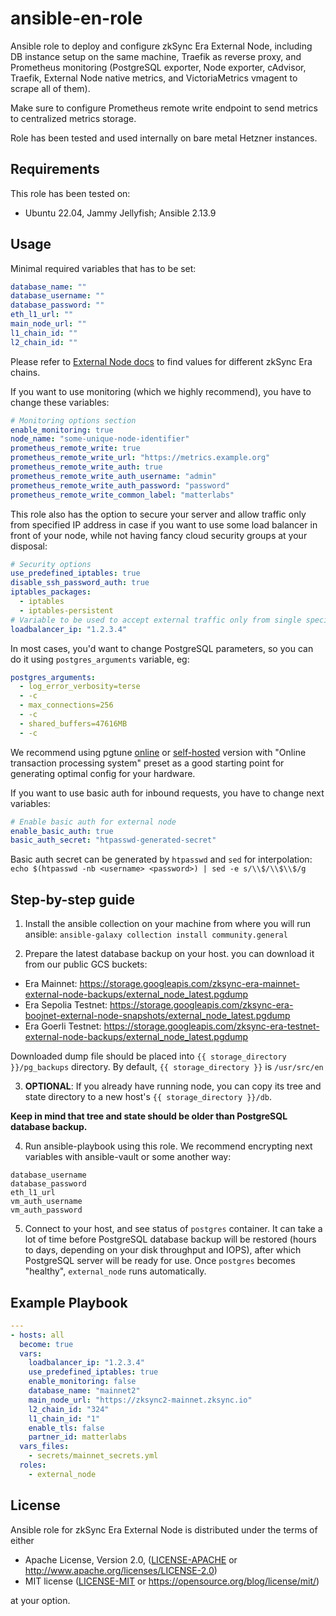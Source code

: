 # ansible-en-role

Ansible role to deploy and configure zkSync Era External Node, including DB instance setup on the same machine, Traefik as reverse proxy, and Prometheus monitoring (PostgreSQL exporter, Node exporter, cAdvisor, Traefik, External Node native metrics, and VictoriaMetrics vmagent to scrape all of them).

Make sure to configure Prometheus remote write endpoint to send metrics to centralized metrics storage.

Role has been tested and used internally on bare metal Hetzner instances.

## Requirements

This role has been tested on:

* Ubuntu 22.04, Jammy Jellyfish; Ansible 2.13.9

## Usage

Minimal required variables that has to be set:

```yaml
database_name: ""
database_username: ""
database_password: ""
eth_l1_url: ""
main_node_url: ""
l1_chain_id: ""
l2_chain_id: ""
```

Please refer to [External Node docs](https://github.com/matter-labs/zksync-era/tree/main/docs/guides/external-node/prepared_configs) to find values for different zkSync Era chains.

If you want to use monitoring (which we highly recommend), you have to change these variables:

```yaml
# Monitoring options section
enable_monitoring: true
node_name: "some-unique-node-identifier"
prometheus_remote_write: true
prometheus_remote_write_url: "https://metrics.example.org"
prometheus_remote_write_auth: true
prometheus_remote_write_auth_username: "admin"
prometheus_remote_write_auth_password: "password"
prometheus_remote_write_common_label: "matterlabs"
```

This role also has the option to secure your server and allow traffic only from specified IP address in case if you want
to use some load balancer in front of your node, while not having fancy cloud security groups at your disposal:

```yaml
# Security options
use_predefined_iptables: true
disable_ssh_password_auth: true
iptables_packages:
  - iptables
  - iptables-persistent
# Variable to be used to accept external traffic only from single specified IP
loadbalancer_ip: "1.2.3.4"
```

In most cases, you'd want to change PostgreSQL parameters, so you can do it using `postgres_arguments` variable, eg:

```yaml
postgres_arguments:
  - log_error_verbosity=terse
  - -c
  - max_connections=256
  - -c
  - shared_buffers=47616MB
  - -c
```

We recommend using pgtune [online](https://pgtune.leopard.in.ua/) or [self-hosted](https://github.com/le0pard/pgtune) version with "Online transaction processing system" preset as a good starting point for generating optimal config for your hardware.

If you want to use basic auth for inbound requests, you have to change next variables:

```yaml
# Enable basic auth for external node
enable_basic_auth: true
basic_auth_secret: "htpasswd-generated-secret"
```

Basic auth secret can be generated by `htpasswd` and `sed` for interpolation:
```echo $(htpasswd -nb <username> <password>) | sed -e s/\\$/\\$\\$/g```

## Step-by-step guide

1. Install the ansible collection on your machine from where you will run ansible:
`ansible-galaxy collection install community.general`

2. Prepare the latest database backup on your host. you can download it from our public GCS buckets:

* Era Mainnet: <https://storage.googleapis.com/zksync-era-mainnet-external-node-backups/external_node_latest.pgdump>
* Era Sepolia Testnet: <https://storage.googleapis.com/zksync-era-boojnet-external-node-snapshots/external_node_latest.pgdump>
* Era Goerli Testnet: <https://storage.googleapis.com/zksync-era-testnet-external-node-backups/external_node_latest.pgdump>

Downloaded dump file should be placed into `{{ storage_directory }}/pg_backups` directory. By default, `{{ storage_directory }}` is `/usr/src/en`

3. **OPTIONAL**: If you already have running node, you can copy its tree and state directory to a new host's `{{ storage_directory }}/db`.

**Keep in mind that tree and state should be older than PostgreSQL database backup.**

4. Run ansible-playbook using this role. We recommend encrypting next variables with ansible-vault or some another way:

```
database_username
database_password
eth_l1_url
vm_auth_username
vm_auth_password
```

5. Connect to your host, and see status of `postgres` container. It can take a lot of time before PostgreSQL database backup will be restored (hours to days, depending on your disk throughput and IOPS), after which PostgreSQL server will be ready for use. Once `postgres` becomes "healthy", `external_node` runs automatically.

## Example Playbook

```yaml
---
- hosts: all
  become: true
  vars:
    loadbalancer_ip: "1.2.3.4"
    use_predefined_iptables: true
    enable_monitoring: false
    database_name: "mainnet2"
    main_node_url: "https://zksync2-mainnet.zksync.io"
    l2_chain_id: "324"
    l1_chain_id: "1"
    enable_tls: false
    partner_id: matterlabs
  vars_files:
    - secrets/mainnet_secrets.yml
  roles:
    - external_node
```

## License

Ansible role for zkSync Era External Node is distributed under the terms of either

* Apache License, Version 2.0, ([LICENSE-APACHE](LICENSE-APACHE) or <http://www.apache.org/licenses/LICENSE-2.0>)
* MIT license ([LICENSE-MIT](LICENSE-MIT) or <https://opensource.org/blog/license/mit/>)

at your option.
